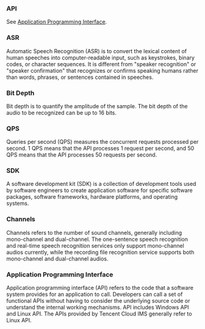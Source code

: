 ### API
See [Application Programming Interface](https://intl.cloud.tencent.com/document/product/1118/43377).

### ASR
Automatic Speech Recognition (ASR) is to convert the lexical content of human speeches into computer-readable input, such as keystrokes, binary codes, or character sequences. It is different from "speaker recognition" or "speaker confirmation" that recognizes or confirms speaking humans rather than words, phrases, or sentences contained in speeches.

### Bit Depth
Bit depth is to quantify the amplitude of the sample. The bit depth of the audio to be recognized can be up to 16 bits.

### QPS
Queries per second (QPS) measures the concurrent requests processed per second. 1 QPS means that the API processes 1 request per second, and 50 QPS means that the API processes 50 requests per second.

### SDK
A software development kit (SDK) is a collection of development tools used by software engineers to create application software for specific software packages, software frameworks, hardware platforms, and operating systems.

### Channels
Channels refers to the number of sound channels, generally including mono-channel and dual-channel. The one-sentence speech recognition and real-time speech recognition services only support mono-channel audios currently, while the recording file recognition service supports both mono-channel and dual-channel audios.

### Application Programming Interface
Application programming interface (API) refers to the code that a software system provides for an application to call.
Developers can call a set of functional APIs without having to consider the underlying source code or understand the internal working mechanisms.
API includes Windows API and Linux API. The APIs provided by Tencent Cloud IMS generally refer to Linux API.
